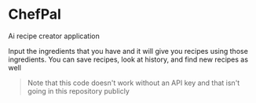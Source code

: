 # ChefPal
Ai recipe creator application

Input the ingredients that you have and it will give you recipes using those ingredients. You can save recipes, look at history, and find new recipes as well
> Note that this code doesn't work without an API key and that isn't going in this repository publicly
